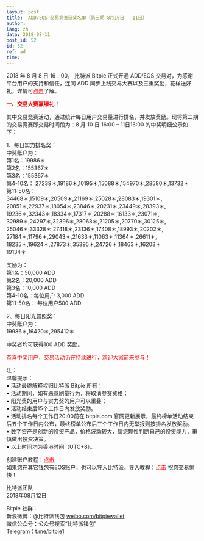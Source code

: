 ```yaml
---
layout: post
title:  ADD/EOS 交易竞赛获奖名单（第三期 8月10日 - 11日）
author: 
lang: zh
data: 2018-08-11
post_id: 52
id: 52
ref: ad
time: 
---
```


2018 年 8 月 8 日 16：00， 比特派 Bitpie 正式开通 ADD/EOS 交易对，为感谢平台用户的支持和信任，连同 ADD 同步上线交易大赛以及三重奖励，花样送好礼，详情可<a href="https://bitpie.com/2018-08-06/addeos-trading-competition-note" target="_blank" style="color:red">点击</a>了解。

<strong style="color:red">一、交易大赛赢壕礼！</strong>

其中交易竞赛活动，通过统计每日用户交易量进行排名，并发放奖励。现将第二期的交易竞赛即交易时间段为：8 月 10 日 16:00 – 11日16:00 的中奖明细公示如下：



1、每日实力排名奖：<br/>
中奖账户为：<br/>
第1名：19986＊ <br/>
第2名：155367＊ <br/> 
第3名：155367＊ <br/>
第4-10名：
27239＊,19186＊,10195＊,15088＊,154970＊,28580＊,13732＊<br/>
第11-50名：<br/>
34468＊,15109＊,20509＊,21169＊,25028＊,28083＊,19301＊,<br/>
20851＊,22937＊,18054＊,23846＊,20231＊,23449＊,28393＊,<br/>
19236＊,32343＊,18334＊,17317＊,20288＊,16133＊,23071＊,<br/>
32989＊,24297＊,32396＊,28068＊,21205＊,20770＊,30125＊,<br/>
25046＊,33328＊,27418＊,23136＊,17408＊,18993＊,20202＊,<br/>
27184＊,11796＊,29043＊,21633＊,11063＊,11364＊,26611＊,<br/>
18235＊,19624＊,27873＊,35395＊,24726＊,18463＊,16203＊<br/>
19134＊

奖励为：<br/>
第1名：50,000 ADD<br/>
第2名：20,000 ADD<br/>
第3名：10,000 ADD<br/>
第4-10名：每位用户 3,000 ADD<br/>
第11-50名： 每位用户500 ADD<br/>
                        


2、每日阳光普照奖：<br/>
中奖账户为：<br/>
19986＊,16420＊,295412＊ 

中奖者均可获得100 ADD 奖励。


<span style="color:red">恭喜中奖用户，交易活动仍在持续进行，欢迎大家前来参与！</span>

注：<br/>
温馨提示：<br/>
• 活动最终解释权归比特派 Bitpie 所有；<br/>
• 活动期间，如有恶意刷量行为，将取消参赛资格；<br/>
• 阳光奖的用户与实力奖的用户可以重叠；<br/>
• 活动结束后15个工作日内发放奖励。<br/>
• 活动排名每个工作日20:00前在 bitpie.com 官网更新展示，最终榜单活动结束后五个工作日内公布，最终榜单公布后三个工作日内无举报则按排名发放奖励。<br/>
• 数字资产是创新的投资产品，价格波动较大，请您理性判断自己的投资能力，审慎做出投资决策。<br/>
• 以上时间均为香港时间（UTC+8）。


创建账户教程：<a href="http://docs.bitpie.com/zh_CN/latest/eosaccount/index.html" target="_blank" style="color:red">点击</a><br/>
如果您在其它钱包有EOS账户，也可以导入比特派。导入教程：<a href="http://docs.bitpie.com/zh_CN/latest/privateKeyImport/index.html" target="_blank" style="color:red">点击</a>
祝您交易愉快！


比特派团队<br/>
2018年08月12日

Bitpie 社群：<br/>
新浪微博：@比特派钱包 <a href="https://weibo.com/bitpiewallet" target="_blank">weibo.com/bitpiewallet</a><br/>
微信公众号：公众号搜索“比特派钱包”<br/>
Telegram：<a href="https://t.me/bitpie1" target="_blank">t.me/bitpie1</a>

